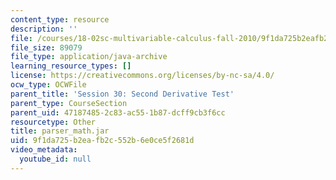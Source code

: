 ```yaml
---
content_type: resource
description: ''
file: /courses/18-02sc-multivariable-calculus-fall-2010/9f1da725b2eafb2c552b6e0ce5f2681d_parser_math.jar
file_size: 89079
file_type: application/java-archive
learning_resource_types: []
license: https://creativecommons.org/licenses/by-nc-sa/4.0/
ocw_type: OCWFile
parent_title: 'Session 30: Second Derivative Test'
parent_type: CourseSection
parent_uid: 47187485-2c83-ac55-1b87-dcff9cb3f6cc
resourcetype: Other
title: parser_math.jar
uid: 9f1da725-b2ea-fb2c-552b-6e0ce5f2681d
video_metadata:
  youtube_id: null
---
```

